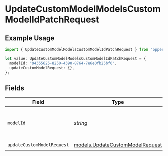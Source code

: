 # UpdateCustomModelModelsCustomModelIdPatchRequest

## Example Usage

```typescript
import { UpdateCustomModelModelsCustomModelIdPatchRequest } from "opperai/models/operations";

let value: UpdateCustomModelModelsCustomModelIdPatchRequest = {
  modelId: "94355625-8250-4390-8764-7e6e0fb25bf0",
  updateCustomModelRequest: {},
};
```

## Fields

| Field                                                                       | Type                                                                        | Required                                                                    | Description                                                                 |
| --------------------------------------------------------------------------- | --------------------------------------------------------------------------- | --------------------------------------------------------------------------- | --------------------------------------------------------------------------- |
| `modelId`                                                                   | *string*                                                                    | :heavy_check_mark:                                                          | The ID of the custom language model to update                               |
| `updateCustomModelRequest`                                                  | [models.UpdateCustomModelRequest](../../models/updatecustommodelrequest.md) | :heavy_check_mark:                                                          | N/A                                                                         |